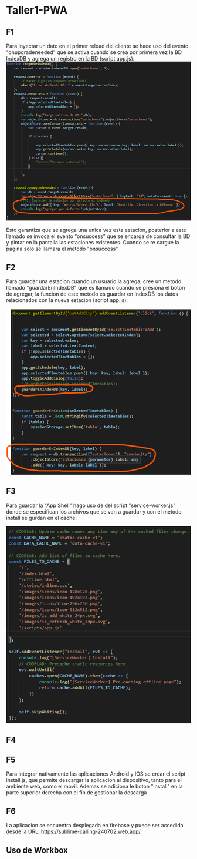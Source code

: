 # Taller1-PWA
## F1
Para inyectar un dato en el primer reload del cliente se hace uso del evento "onupgradeneeded" que se activa cuando se crea por primera vez la BD IndexDB y agrega un registro en la BD (script app.js):
![](https://github.com/nlemarodriguez/Taller1-PWA/blob/master/static/f1_1.png)

Esto garantiza que se agrega una unica vez esta estacion, posterior a este llamado se invoca el evento "onsuccess" que se encarga de consultar la BD y pintar en la pantalla las estaciones existentes. Cuando se re cargue la pagina solo se llamara el metodo "onsuccess"

## F2
Para guardar una estacion cuando un usuario la agrega, cree un metodo llamado "guardarEnIndexDB" que es llamado cuando se presiona el boton de agregar, la funcion de este metodo es guardar en IndexDB los datos relacionados con la nueva estacion (script app.js):

![](https://github.com/nlemarodriguez/Taller1-PWA/blob/master/static/f2.png)

## F3
Para guardar la "App Shell" hago uso de del script "service-worker.js" donde se especifican los archivos que se van a guardar y con el metodo install se gurdan en el cache:

![](https://github.com/nlemarodriguez/Taller1-PWA/blob/master/static/f3_1.png)

## F4

## F5
Para integrar nativamente las aplicaciones Android y IOS se crear el script install.js, que permite descargar la aplicacion al dispositivo, tanto para el ambiente web, como el movil. Ademas se adiciona le boton "install" en la parte superior derecha con el fin de gestionar la descarga

## F6
La aplicacion se encuentra desplegada en firebase y puede ser accedida desde la URL: https://sublime-calling-240702.web.app/

## Uso de Workbox

